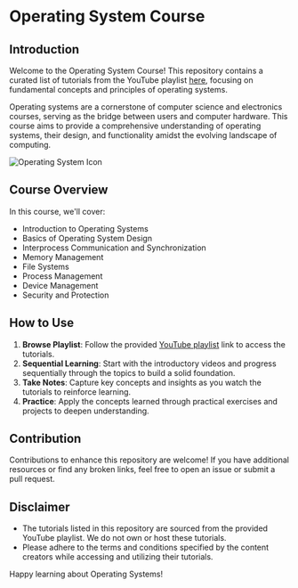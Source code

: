 # Operating System Course

## Introduction
Welcome to the Operating System Course! This repository contains a curated list of tutorials from the YouTube playlist [here](https://www.youtube.com/playlist?list=PLBlnK6fEyqRiVhbXDGLXDk_OQAeuVcp2O), focusing on fundamental concepts and principles of operating systems. 

Operating systems are a cornerstone of computer science and electronics courses, serving as the bridge between users and computer hardware. This course aims to provide a comprehensive understanding of operating systems, their design, and functionality amidst the evolving landscape of computing.

![Operating System Icon](https://example.com/os_icon.png)

## Course Overview
In this course, we'll cover:

- Introduction to Operating Systems
- Basics of Operating System Design
- Interprocess Communication and Synchronization
- Memory Management
- File Systems
- Process Management
- Device Management
- Security and Protection

## How to Use
1. **Browse Playlist**: Follow the provided [YouTube playlist](https://www.youtube.com/playlist?list=PLBlnK6fEyqRiVhbXDGLXDk_OQAeuVcp2O) link to access the tutorials.
2. **Sequential Learning**: Start with the introductory videos and progress sequentially through the topics to build a solid foundation.
3. **Take Notes**: Capture key concepts and insights as you watch the tutorials to reinforce learning.
4. **Practice**: Apply the concepts learned through practical exercises and projects to deepen understanding.

## Contribution
Contributions to enhance this repository are welcome! If you have additional resources or find any broken links, feel free to open an issue or submit a pull request.

## Disclaimer
- The tutorials listed in this repository are sourced from the provided YouTube playlist. We do not own or host these tutorials.
- Please adhere to the terms and conditions specified by the content creators while accessing and utilizing their tutorials.

Happy learning about Operating Systems!
